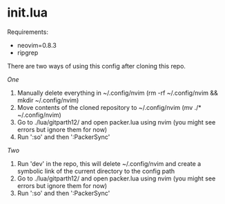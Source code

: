 # init.lua

Requirements:
* neovim=0.8.3
* ripgrep

There are two ways of using this config after cloning this repo.

_One_
1. Manually delete everything in ~/.config/nvim (rm -rf ~/.config/nvim && mkdir ~/.config/nvim)
2. Move contents of the cloned repository to ~/.config/nvim (mv ./* ~/.config/nvim)
3. Go to ./lua/gitparth12/ and open packer.lua using nvim (you might see errors but ignore them for now)
4. Run ':so' and then ':PackerSync'

_Two_
1. Run 'dev' in the repo, this will delete ~/.config/nvim and create a symbolic link of the current directory to the config path
3. Go to ./lua/gitparth12/ and open packer.lua using nvim (you might see errors but ignore them for now)
4. Run ':so' and then ':PackerSync'
